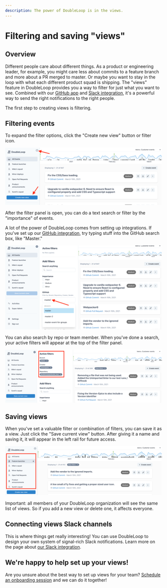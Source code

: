```yaml
---
description: The power of DoubleLoop is in the views.
---
```


# Filtering and saving "views"

## Overview

Different people care about different things. As a product or engineering leader, for example, you might care less about commits to a feature branch and more about a PR merged to master. Or maybe you want to stay in the loop with what each different product squad is shipping. The "views" feature in DoubleLoop provides you a way to filter for just what you want to see. Combined with our [GitHub app](github-setup-instructions.md) and [Slack integration](slack-setup.md), it's a powerful way to send the right notifications to the right people.

The first step to creating views is filtering.

## Filtering events

To expand the filter options, click the "Create new view" button or filter icon.

![How to expand the filter options](../.gitbook/assets/screen-shot-2021-03-11-at-10.40.18-am.png)

After the filter panel is open, you can do a text search or filter by the "importance" of events.

A lot of the power of DoubleLoop comes from setting up integrations. If you've set up our [GitHub integration](github-setup-instructions.md), try typing stuff into the GitHub search box, like "Master."

![Example: Searching for events in your master branch](../.gitbook/assets/screen-shot-2021-03-11-at-10.48.04-am.png)

You can also search by repo or team member. When you've done a search, your active filters will appear at the top of the filter panel.

![Active filter options](../.gitbook/assets/screen-shot-2021-03-11-at-10.56.03-am.png)

## Saving views

When you've set a valuable filter or combination of filters, you can save it as a view. Just click the "Save current view" button. After giving it a name and saving it, it will appear in the left rail for future access.

![The list of views](../.gitbook/assets/screen-shot-2021-03-11-at-2.25.52-pm.png)

Important: all members of your DoubleLoop organization will see the same list of views. So if you add a new view or delete one, it affects everyone.

## Connecting views Slack channels

This is where things get really interesting! You can use DoubleLoop to design your own system of signal-rich Slack notifications. Learn more on the page about [our Slack integration](slack-setup.md).

## We're happy to help set up your views!

Are you unsure about the best way to set up views for your team? [Schedule an onboarding session](https://calendly.com/doubleloop/onboarding) and we can do it together!

